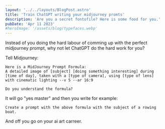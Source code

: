 ```yaml
---
layout: '../../layouts/BlogPost.astro'
title: 'Train ChatGPT writing your midjourney promts'
description: 'Are you a secret fontofile? Here is some food for you.'
pubDate: 'Apr 11 2023'
#heroImage: '/assets/blog/typefaces.webp'
---
```


Instead of you doing the hard labour of comming up with the perfect midjourney prompt, why not let ChatGPT do the hard work for you?

Tell Midjourney:

```text
Here is a MidJourney Prompt Formula:
A detailed image of [subject] [doing something interesting] during [time of day], taken with a [type of camera], using [type of lens] with cinematic lighting --v 5 --ar 16:9

Do you understand the formula?
```

It will go "yes master" and then you write for example:

```text
Create a prompt with the above formula with the subject of a rowing boat.
```

And off you go on your ai art carreer.
